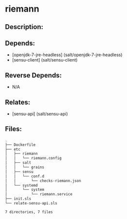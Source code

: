 # riemann

## Description:



## Depends:

  -  [openjdk-7-jre-headless] (salt/openjdk-7-jre-headless)
  -  [sensu-client] (salt/sensu-client)

## Reverse Depends:

  -  N/A

## Relates:

  -  [sensu-api] (salt/sensu-api)

## Files:

```bash
.
├── Dockerfile
├── etc
│   ├── riemann
│   │   └── riemann.config
│   ├── salt
│   │   └── grains
│   ├── sensu
│   │   └── conf.d
│   │       └── checks-riemann.json
│   └── systemd
│       └── system
│           └── riemann.service
├── init.sls
└── relate-sensu-api.sls

7 directories, 7 files
```
